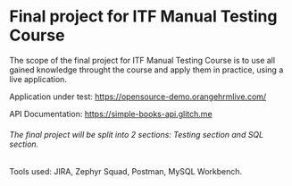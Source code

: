 # Final project for ITF Manual Testing Course

The scope of the final project for ITF Manual Testing Course is to use all gained knowledge throught the course and apply them in practice, using a live application.

Application under test: https://opensource-demo.orangehrmlive.com/

API Documentation: https://simple-books-api.glitch.me

###### The final project will be split into 2 sections: Testing section and SQL section.

Tools used: JIRA, Zephyr Squad, Postman, MySQL Workbench.

